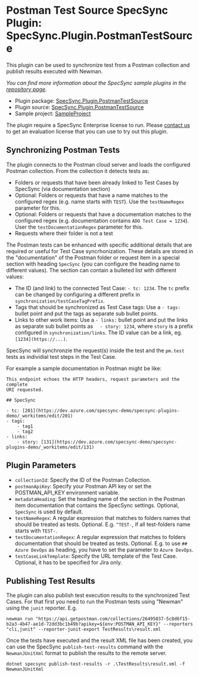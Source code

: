 # Postman Test Source SpecSync Plugin: SpecSync.Plugin.PostmanTestSource

This plugin can be used to synchronize test from a Postman collection and publish results executed with Newman. 

*You can find more information about the SpecSync sample plugins in the [repository page](https://github.com/specsolutions/specsync-sample-plugins#readme).*

* Plugin package: [SpecSync.Plugin.PostmanTestSource](https://www.nuget.org/packages/SpecSync.Plugin.PostmanTestSource)
* Plugin source: [SpecSync.Plugin.PostmanTestSource](SpecSync.Plugin.PostmanTestSource)
* Sample project: [SampleProject](SampleProject)

The plugin require a SpecSync Enterprise license to run. Please [contact us](https://specsolutions.gitbook.io/specsync/contact/specsync-support) to get an evaluation license that you can use to try out this plugin.

## Synchronizing Postman Tests

The plugin connects to the Postman cloud server and loads the configured Postman collection. From the collection it detects tests as:

* Folders or requests that have been already linked to Test Cases by SpecSync (via documentation section)
* Optional: Folders or requests that have a name matches to the configured regex (e.g. name starts with `TEST`). Use the `testNameRegex` parameter for this. 
* Optional: Folders or requests that have a documentation matches to the configured regex (e.g. documentation contains `ADO Test Case = 1234`). User the `testDocumentationRegex` parameter for this.
* Requests where their folder is not a test

The Postman tests can be enhanced with specific additional details that are required or useful for Test Case syncrhonization.
These details are stored in the "documentation" of the Postman folder or request item in a special section with heading `SpecSync` (you can configure the heading name to different values).
The section can contain a bulleted list with different values:

* The ID (and link) to the connected Test Case: `- tc: 1234`. The `tc` prefix can be changed by configuring a different prefix in `synchronization/testCaseTagPrefix`.
* Tags that should be synchronized as Test Case tags: Use a `- tags:` bullet point and put the tags as separate sub bullet points.
* Links to other work items: Use a `- links:` bullet point and put the links as separate sub bullet points as `  - story: 1234`, where `story` is a prefix configured in `synchronization/links`. The ID value can be a link, eg. `[1234](https://...)`.

SpecSync will synchronzie the request(s) inside the test and the `pm.test` tests as individial test steps in the Test Case.

For example a sample documentation in Postman might be like:

```
This endpoint echoes the HTTP headers, request parameters and the complete  
URI requested.

## SpecSync

- tc: [201](https://dev.azure.com/specsync-demo/specsync-plugins-demo/_workitems/edit/201)
- tags:
    - tag1
    - tag2
- links:
    - story: [131](https://dev.azure.com/specsync-demo/specsync-plugins-demo/_workitems/edit/131)
```

## Plugin Parameters

* `collectionId`: Specify the ID of the Postman Collection.
* `postmanApiKey`: Specify your Postman API key or set the POSTMAN_API_KEY environment variable.
* `metadataHeading`: Set the heading name of the section in the Postman item documentation that contains the SpecSync settings. Optional, `SpecSync` is used by default.
* `testNameRegex`: A regular expression that matches to folders names that should be treated as tests. Optional. E.g. `^TEST-`, if all test-folders name starts with `TEST-`.
* `testDocumentationRegex`: A regular expression that matches to folders documentation that should be treated as tests. Optional. E.g. to use `## Azure DevOps` as heading, you have to set the parameter to `Azure DevOps`.
* `testCaseLinkTemplate`: Specify the URL template of the Test Case. Optional, it has to be specified for Jira only.

## Publishing Test Results

The plugin can also publish test execution results to the synchronized Test Cases. For that first you need to run the Postman tests using "Newman" using the `junit` reporter. E.g.

```
newman run "https://api.getpostman.com/collections/26495037-5c8d6f15-b2a3-4b47-ae1d-72dd3bc1b49b?apikey=${env:POSTMAN_API_KEY}" --reporters "cli,junit" --reporter-junit-export TestResults\result.xml
```

Once the tests have executed and the result XML file has been created, you can use the SpecSync `publish-test-results` command with the `NewmanJUnitXml` format to publish the results to the remote server.

```
dotnet specsync publish-test-results -r .\TestResults\result.xml -f NewmanJUnitXml
```